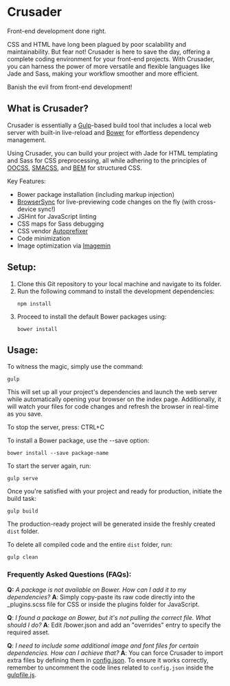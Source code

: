# Crusader
Front-end development done right.

CSS and HTML have long been plagued by poor scalability and maintainability. But fear not! Crusader is here to save the day, offering a complete coding environment for your front-end projects. With Crusader, you can harness the power of more versatile and flexible languages like Jade and Sass, making your workflow smoother and more efficient.

Banish the evil from front-end development!

## What is Crusader?
Crusader is essentially a [Gulp](http://gulpjs.com)-based build tool that includes a local web server with built-in live-reload and [Bower](http://bower.io) for effortless dependency management.

Using Crusader, you can build your project with Jade for HTML templating and Sass for CSS preprocessing, all while adhering to the principles of [OOCSS](https://www.smashingmagazine.com/2011/12/an-introduction-to-object-oriented-css-oocss), [SMACSS](https://smacss.com), and [BEM](http://getbem.com) for structured CSS.

Key Features:
- Bower package installation (including markup injection)
- [BrowserSync](http://www.browsersync.io) for live-previewing code changes on the fly (with cross-device sync!)
- JSHint for JavaScript linting
- CSS maps for Sass debugging
- CSS vendor [Autoprefixer](https://github.com/postcss/autoprefixer)
- Code minimization
- Image optimization via [Imagemin](https://github.com/imagemin/imagemin)

## Setup:
1. Clone this Git repository to your local machine and navigate to its folder.
2. Run the following command to install the development dependencies:
   ```
   npm install
   ```
3. Proceed to install the default Bower packages using:
   ```
   bower install
   ```

## Usage:
To witness the magic, simply use the command:
```
gulp
```
This will set up all your project's dependencies and launch the web server while automatically opening your browser on the index page. Additionally, it will watch your files for code changes and refresh the browser in real-time as you save.

To stop the server, press: CTRL+C

To install a Bower package, use the --save option:
```
bower install --save package-name
```

To start the server again, run:
```
gulp serve
```

Once you're satisfied with your project and ready for production, initiate the build task:
```
gulp build
```
The production-ready project will be generated inside the freshly created `dist` folder.

To delete all compiled code and the entire `dist` folder, run:
```
gulp clean
```

### Frequently Asked Questions (FAQs):
__Q:__ *A package is not available on Bower. How can I add it to my dependencies?*
__A__: Simply copy-paste its raw code directly into the _plugins.scss file for CSS or inside the plugins folder for JavaScript.

__Q__: *I found a package on Bower, but it's not pulling the correct file. What should I do?*
__A__: Edit /bower.json and add an "overrides" entry to specify the required asset.

__Q__: *I need to include some additional image and font files for certain dependencies. How can I achieve that?*
__A__: You can force Crusader to import extra files by defining them in [config.json](https://github.com/pwnjack/crusader/blob/master/config.json). To ensure it works correctly, remember to uncomment the code lines related to `config.json` inside the [gulpfile.js](https://github.com/pwnjack/crusader/blob/master/gulpfile.js).
